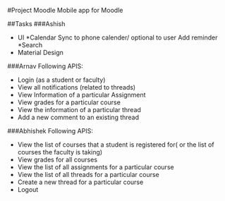 #Project Moodle
Mobile app for Moodle

##Tasks
###Ashish
* UI
    *Calendar
        Sync to phone calender/ optional to user
        Add reminder
    *Search
* Material Design

###Arnav
Following APIS:
* Login (as a student or faculty)
* View all notifications (related to threads)
* View Information of a particular Assignment
* View grades for a particular course
* View the information of a particular thread
* Add a new comment to an existing thread

###Abhishek
Following APIS:
* View the list of courses that a student is registered for( or the list of courses the faculty is taking)
* View grades for all courses
* View the list of all assignments for a particular course
* View the list of all threads for a particular course
* Create a new thread for a particular course
* Logout